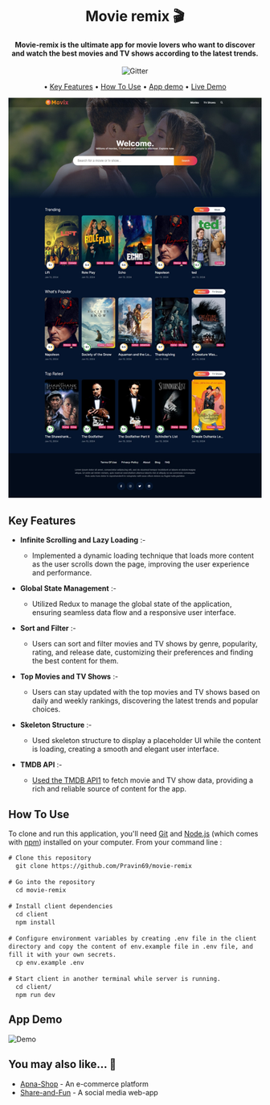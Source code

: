<h1 align="center">
	Movie remix 🎬
</h1>
<h4 align="center">Movie-remix is the ultimate app for movie lovers who want to discover and watch the best movies and TV shows according to the latest trends.</h4>

<p align="center">
    <img src="https://img.shields.io/badge/%E2%9D%A4-Made%20with%20Love-blue"  alt="Gitter">
</p>

<p align="center">
  • <a href="#key-features">Key Features</a> 
  • <a href="#how-to-use">How To Use</a> 
  • <a href="#app-demo">App demo</a> 
  • <a href="https://movie-remix.vercel.app/">Live Demo</a> 
  </p>

<p align="center">
<img src="https://github.com/Pravin69/movie-remix/blob/main/demo/app_ss_remix.jpeg?raw=true" alt="Movie remix Capture" style="max-width: 100% !important">
</p>

## Key Features

- **Infinite Scrolling and Lazy Loading** :-

  - Implemented a dynamic loading technique that loads more content as the user scrolls down the page, improving the user experience and performance.

- **Global State Management** :-

  - Utilized Redux to manage the global state of the application, ensuring seamless data flow and a responsive user interface.

- **Sort and Filter** :-

  - Users can sort and filter movies and TV shows by genre, popularity, rating, and release date, customizing their preferences and finding the best content for them.

- **Top Movies and TV Shows** :-

  - Users can stay updated with the top movies and TV shows based on daily and weekly rankings, discovering the latest trends and popular choices.

- **Skeleton Structure** :-
  - Used skeleton structure to display a placeholder UI while the content is loading, creating a smooth and elegant user interface.
- **TMDB API** :-
  - [Used the TMDB API](https://developer.themoviedb.org/docs/getting-started)[1](https://developer.themoviedb.org/docs/getting-started) to fetch movie and TV show data, providing a rich and reliable source of content for the app.

## How To Use

To clone and run this application, you'll need [Git](https://git-scm.com) and [Node.js](https://nodejs.org/en/download/) (which comes with [npm](http://npmjs.com)) installed on your computer. From your command line :

```
# Clone this repository
  git clone https://github.com/Pravin69/movie-remix

# Go into the repository
  cd movie-remix

# Install client dependencies
  cd client
  npm install

# Configure environment variables by creating .env file in the client directory and copy the content of env.example file in .env file, and fill it with your own secrets.
  cp env.example .env

# Start client in another terminal while server is running.
  cd client/
  npm run dev
```

## App Demo

![Demo](https://github.com/Pravin69/movie-remix/blob/main/demo/app-gif.gif?raw=true)

## You may also like... 🙂

- [Apna-Shop](https://github.com/Pravin69/mern-ecommerce) - An e-commerce platform
- [Share-and-Fun](https://github.com/Pravin69/Share-and-Fun-Web-app) - A social media web-app
